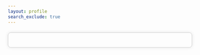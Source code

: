 ```yaml
---
layout: profile
search_exclude: true
---
```


<div id="player-cards-container" class="profilePicturesShown"></div>

<script>
    window.onload = function () {
        fetchLeaderboardCSA();
    };

    function fetchLeaderboardCSA() {
        var myHeaders = new Headers();
        myHeaders.append("Content-Type", "application/json");

        var requestOptions = {
            method: 'GET',
            headers: myHeaders,
            credentials: 'include',
            redirect: 'follow'
        };

        // Fetch the top 5 players with highest CSA points
        // LOCAL TESTING
        fetch("http://localhost:8032/api/person/leaderboardCSA", requestOptions)
        // fetch("https://codemaxxers.stu.nighthawkcodingsociety.com/api/person/leaderboardCSA", requestOptions)
            .then(response => response.json())
            .then(data => {
                // Call function to generate player cards
                console.log(data);
                generatePlayerCards(data);
            })
            .catch(error => console.log('error', error));
    }

    let count = 1;

    function generatePlayerCards(playersData) {
        // Get the container element to append player cards
        var container = document.getElementById('player-cards-container');

        // Loop through each player data and create a card for them
        playersData.forEach(player => {
                        
            // Create player card elements
            var card = document.createElement('div');
            card.classList.add('account-card');

            var name = document.createElement('h2');
            name.textContent = count + " " + player.name;
            count++;

            var email = document.createElement('p');
            email.textContent = player.email;

            var csaPoints = document.createElement('p');
            csaPoints.textContent = "CSA Points: " + player.csaPoints;

            // Append elements to the card
            card.appendChild(name);
            card.appendChild(email);
            card.appendChild(csaPoints);

            // Append the card to the container
            container.appendChild(card);
        });
    }

</script>



<style>
    .profilePicturesShown {
        display: flex;
        justify-content: space-between;
        align-items: center;
        margin: 20px auto;
        padding: 20px;
        max-width: 800px; /* Adjust as needed */
        border: 1px solid #ccc;
        border-radius: 8px;
        box-shadow: 0 0 10px rgba(0, 0, 0, 0.1);
    }
    #profPic1,
    #profPic2,
    #profPic3,
    #profPic4,
    #profPic5,
    #profPic6 {
        width: 100px;
        height: 100px;
        border-radius: 15%;
        object-fit: cover;
        margin-bottom: 20px;
    }

    #profile-container {
        display: flex;
        justify-content: space-between;
        align-items: flex-start; /* Align items to the top */
        margin: 50px auto;
        padding: 20px;
        max-width: 800px; /* Adjust as needed */
        border: 1px solid #ccc;
        border-radius: 8px;
        box-shadow: 0 0 10px rgba(0, 0, 0, 0.1);
    }

    #profile-info {
        flex: 1;
        margin-right: 20px; /* Add space between profile info and form */
        display: flex;
        flex-direction: column;
        align-items: center; /* Center items horizontally */
    }

    #profile-picture {
        width: 150px;
        height: 150px;
        border-radius: 50%;
        object-fit: cover;
        margin-bottom: 20px;
    }

    #profile-name {
        margin: 0;
        font-size: 24px;
        text-align: center;
    }

    #profile-form {
        flex: 2; /* Adjust the width of the form section */
    }

    #profile-form form {
        display: flex;
        flex-direction: column;
        align-items: center;
        width: 100%;
    }

    #profile-form label {
        margin-bottom: 5px;
    }

    #profile-form input {
        width: calc(100% - 20px);
        padding: 12px;
        margin-bottom: 15px;
        border: 1px solid #ccc;
        border-radius: 6px;
        font-size: 16px;
    }

    #profile-form button {
        width: calc(100% - 20px);
        padding: 12px;
        background-color: #007bff;
        color: #fff;
        border: none;
        border-radius: 6px;
        font-size: 16px;
        cursor: pointer;
        transition: background-color 0.3s ease;
    }

    #profile-form button:hover {
        background-color: #0056b3;
    }

    .page-content {
        margin-left: 270px;
    }

    #profilePicChangeButton {
        margin-top: 20px;
        padding: 10px;
        background-color: #007bff;
        color: #fff;
        border: none;
        border-radius: 6px;
        font-size: 16px;
        cursor: pointer;
        transition: background-color 0.3s ease;
    }

    #profilePicChangeButton:hover {
        background-color: #0056b3;
    }

    .modal {
        display: none; 
        position: fixed; 
        z-index: 1; 
        left: 0;
        top: 0;
        width: 100%; 
        height: 100%; 
        overflow: auto; 
        background-color: rgba(0,0,0,0.6);
    }

    .modal-content {
        background-color: #e9e8ed;
        margin: 15% auto; 
        padding: 20px;
        border: 1px solid #888;
        width: 80%; 
        border-radius: 8px;
    }

    .close {
        color: #aaa;
        float: right;
        font-size: 28px;
        font-weight: bold;
    }

    .close:hover,
        .close:focus {
        color: black;
        text-decoration: none;
        cursor: pointer;
    }

    #select-button {
        margin-top: 20px;
        padding: 10px;
        background-color: #007bff;
        color: #fff;
        border: none;
        border-radius: 6px;
        font-size: 16px;
        cursor: pointer;
        transition: background-color 0.3s ease;
        margin-left: 45%;
        width: 10%; 
    }

    #select-button:hover {
        background-color: #0056b3;
    }

    .account-card {
        width: 300px; /* Adjust width as needed */
        padding: 20px;
        background-color: #E5E4E2;
        border-radius: 10px;
        text-align: center;
        margin-bottom: 20px; /* Adjust bottom margin as needed */
        background: linear-gradient(90deg, rgba(2,0,36,1) 0%, rgba(230,151,8,1) 0%, rgba(255,0,0,1) 100%);
    }

</style>